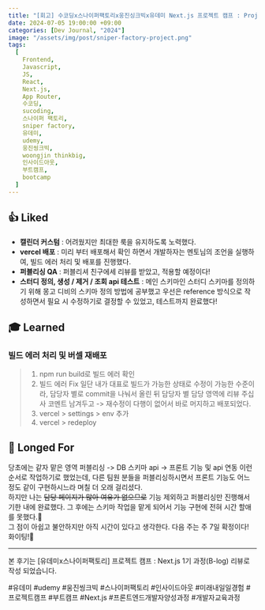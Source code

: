 ```yaml
---
title: "[회고] 수코딩x스나이퍼팩토리x웅진싱크빅x유데미 Next.js 프로젝트 캠프 : Project Week3"
date: 2024-07-05 19:00:00 +09:00
categories: [Dev Journal, "2024"]
image: "/assets/img/post/sniper-factory-project.png"
tags:
  [
    Frontend,
    Javascript,
    JS,
    React,
    Next.js,
    App Router,
    수코딩,
    sucoding,
    스나이퍼 팩토리,
    sniper factory,
    유데미,
    udemy,
    웅진씽크빅,
    woongjin thinkbig,
    인사이드아웃,
    부트캠프,
    bootcamp
  ]
---
```


## 👍 Liked

- **캘린더 커스텀** : 어려웠지만 최대한 룩을 유지하도록 노력했다.
- **vercel 배포** : 미리 부터 배포해서 확인 하면서 개발하자는 멘토님의 조언을 실행하여, 빌드 에러 처리 및 배포를 진행했다.
- **퍼블리싱 QA** : 퍼블리셔 친구에세 리뷰를 받았고, 적용할 예정이다!
- **스터디 정의, 생성 / 제거 / 조회 api 테스트** : 메인 스키마인 스터디 스키마를 정의하기 위해 몽고 디비의 스키마 정의 방법에 공부했고 우선은 reference 방식으로 작성하면서 필요 시 수정하기로 결정할 수 있었고, 테스트까지 완료했다!

## 🎓 Learned

### 빌드 에러 처리 및 버셀 재배포

> 1. npm run build로 빌드 에러 확인
> 2. 빌드 에러 Fix
>    일단 내가 대표로 빌드가 가능한 상태로 수정이 가능한 수준이라, 담당자 별로 commit을 나눠서 올린 뒤 담당자 별 담당 영역에 리뷰 주십사 코멘트 남겨두고 -> 재수정이 다행이 없어서 바로 머지하고 배포되었다.
> 3. vercel > settings > env 추가
> 4. vercel > redeploy

## 💭 Longed For

당초에는 같자 맡은 영역 퍼블리싱 -> DB 스키마 api -> 프론트 기능 및 api 연동 이런 순서로 작업하기로 했었는데, 다른 팀원 분들을 퍼블리싱하시면서 프론트 기능도 어느 정도 같이 구현하시느라 며칠 더 오래 걸리셨다.<br>
하지만 나는 ~~담당 페이지가 많아 여유가 없으므로~~ 기능 제외하고 퍼블리싱만 진행해서 기한 내에 완료했다. 그 후에는 스키마 작업을 맡게 되어서 기능 구현에 전혀 시간 할애를 못했다.🥲<br>
그 점이 아쉽고 불안하지만 아직 시간이 있다고 생각한다. 다음 주는 주 7일 확정이다! 화이팅!💚

---

본 후기는 [유데미x스나이퍼팩토리] 프로젝트 캠프 : Next.js 1기 과정(B-log) 리뷰로 작성 되었습니다.

#유데미 #udemy #웅진씽크빅 #스나이퍼팩토리 #인사이드아웃 #미래내일일경험 #프로젝트캠프 #부트캠프 #Next.js #프론트엔드개발자양성과정 #개발자교육과정
